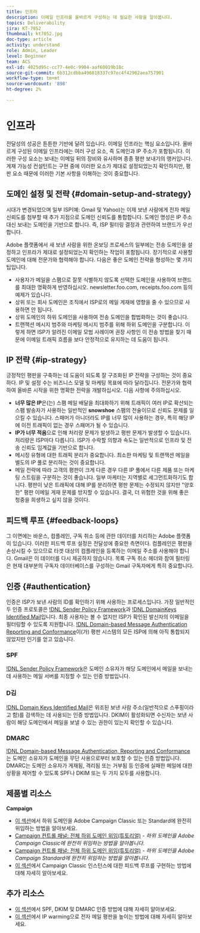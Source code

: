 ```yaml
---
title: 인프라
description: 이메일 인프라를 올바르게 구성하는 데 필요한 사항을 알아봅니다.
topics: Deliverability
jira: KT-7052
thumbnail: kt7052.jpg
doc-type: article
activity: understand
role: Admin, Leader
level: Beginner
team: ACS
exl-id: 4025d95c-cc77-4e0c-9904-aaf60019b18c
source-git-commit: 6b312cdbba496818337c97ec4f42962aea757901
workflow-type: tm+mt
source-wordcount: '898'
ht-degree: 2%

---
```


# 인프라

전달성의 성공은 튼튼한 기반에 달려 있습니다. 이메일 인프라는 핵심 요소입니다. 올바르게 구성된 이메일 인프라에는 여러 구성 요소, 즉 도메인과 IP 주소가 포함됩니다. 이러한 구성 요소는 보내는 이메일 뒤의 장비와 유사하며 종종 평판 보내기의 앵커입니다. 게재 가능성 컨설턴트는 구현 중에 이러한 요소가 제대로 설정되었는지 확인하지만, 평판 요소 때문에 이러한 기본 사항을 이해하는 것이 중요합니다.

## 도메인 설정 및 전략 {#domain-setup-and-strategy}

시대가 변경되었으며 일부 ISP(예: Gmail 및 Yahoo)는 이제 보낸 사람에게 전자 메일 신뢰도를 첨부할 때 추가 지점으로 도메인 신뢰도를 통합합니다. 도메인 명성은 IP 주소 대신 보내는 도메인을 기반으로 합니다. 즉, ISP 필터링 결정과 관련하여 브랜드가 우선합니다.

Adobe 플랫폼에서 새 보낸 사람을 위한 온보딩 프로세스의 일부에는 전송 도메인을 설정하고 인프라가 제대로 설정되었는지 확인하는 작업이 포함됩니다. 장기적으로 사용할 도메인에 대해 전문가와 협력해야 합니다. 다음은 좋은 도메인 전략을 형성하는 몇 가지 팁입니다.

* 사용자가 메일을 스팸으로 잘못 식별하지 않도록 선택한 도메인을 사용하여 브랜드를 최대한 명확하게 반영하십시오. newsletter.foo.com, receipts.foo.com 등의 예제가 있습니다.
* 상위 또는 회사 도메인은 조직에서 ISP로의 메일 게재에 영향을 줄 수 있으므로 사용하면 안 됩니다.
* 상위 도메인의 하위 도메인을 사용하여 전송 도메인을 합법화하는 것이 좋습니다.
* 트랜잭션 메시지 범주와 마케팅 메시지 범주를 위해 하위 도메인을 구분합니다. 이렇게 하면 ISP가 알려진 이메일 모범 사례이며 권장 사항인 이 전송 방법을 찾기 때문에 이메일 트래픽 흐름을 보다 안정적으로 유지하는 데 도움이 됩니다.

## IP 전략 {#ip-strategy}

긍정적인 평판을 구축하는 데 도움이 되도록 잘 구조화된 IP 전략을 구성하는 것이 중요하다. IP 및 설정 수는 비즈니스 모델 및 마케팅 목표에 따라 달라집니다. 전문가와 협력하여 올바른 시작을 위한 명확한 전략을 개발하십시오. 다음 사항에 주의하십시오.

* **너무 많은 IP**&#x200B;은(는) 스팸 메일 배달을 최대화하기 위해 트래픽이 여러 IP로 확산되는 스팸 발송자가 사용하는 일반적인 **snowshoe** 스팸의 전술이므로 신뢰도 문제를 일으킬 수 있습니다. 스패머가 아니더라도 IP를 너무 많이 사용하는 경우, 특히 해당 IP에 이전 트래픽이 없는 경우 스패머가 될 수 있습니다.
* **IP가 너무 적음**&#x200B;으로 인해 처리량 문제가 발생하고 평판 문제가 발생할 수 있습니다. 처리량은 ISP마다 다릅니다. ISP가 수락할 의향과 속도는 일반적으로 인프라 및 전송 신뢰도 임계값을 기반으로 합니다.
* 메시징 유형에 대한 트래픽 분리가 중요합니다. 최소한 마케팅 및 트랜잭션 메일을 별도의 IP 풀로 분리하는 것이 중요합니다.
* 메일 전략에 따라 고객의 평판이 크게 다른 경우 다른 IP 풀에서 다른 제품 또는 마케팅 스트림을 구분하는 것이 좋습니다. 일부 마케터는 지역별로 세그먼트화하기도 합니다. 평판이 낮은 트래픽에 대해 IP를 분리하면 평판 문제는 수정되지 않지만 &quot;양호한&quot; 평판 이메일 게재 문제를 방지할 수 있습니다. 결국, 더 위험한 것을 위해 좋은 청중을 희생하고 싶지 않을 것이다.

## 피드백 루프 {#feedback-loops}

그 이면에는 바운스, 컴플레인, 구독 취소 등에 관한 데이터를 처리하는 Adobe 플랫폼이 있습니다. 이러한 피드백 루프 설정은 전달성에 중요한 측면이다. 컴플레인은 평판을 손상시킬 수 있으므로 타겟 대상의 컴플레인을 등록하는 이메일 주소를 사용해야 합니다. Gmail은 이 데이터를 다시 제공하지 않습니다. 목록 구독 취소 헤더와 참여 필터링은 현재 대부분의 구독자 데이터베이스를 구성하는 Gmail 구독자에게 특히 중요합니다.

## 인증 {#authentication}

인증은 ISP가 보낸 사람의 ID를 확인하기 위해 사용하는 프로세스입니다. 가장 일반적인 두 인증 프로토콜은 [!DNL Sender Policy Framework](SPF)과 [!DNL DomainKeys Identified Mail](DKIM)입니다. 최종 사용자는 볼 수 없지만 ISP가 확인된 발신자의 이메일을 필터링할 수 있도록 지원합니다. [!DNL Domain-based Message Authentication Reporting and Conformance](DMARC)이(가) 평판 시스템의 모든 ISP에 의해 아직 통합되지 않았지만 인기를 얻고 있습니다.

### SPF

[!DNL Sender Policy Framework](SPF)은 도메인 소유자가 해당 도메인에서 메일을 보내는 데 사용하는 메일 서버를 지정할 수 있는 인증 방법입니다.

### D김

[!DNL Domain Keys Identified Mail](DKIM)은 위조된 보낸 사람 주소(일반적으로 스푸핑이라고 함)를 검색하는 데 사용되는 인증 방법입니다. DKIM이 활성화되면 수신자는 보낸 사람이 해당 도메인에서 메일을 보낼 수 있는 권한이 있는지 확인할 수 있습니다.

### DMARC

[!DNL Domain-based Message Authentication, Reporting and Conformance](DMARC)는 도메인 소유자가 도메인을 무단 사용으로부터 보호할 수 있는 인증 방법입니다. DMARC는 도메인 소유자가 게재됨, 격리됨 또는 거부됨 등 인증에 실패한 메일에 대한 상황을 제어할 수 있도록 SPF나 DKIM 또는 두 가지 모두를 사용합니다.

## 제품별 리소스

**Campaign**

* [이 섹션](/help/additional-resources/ac-domain-name-setup.md)에서 하위 도메인을 Adobe Campaign Classic 또는 Standard에 완전히 위임하는 방법을 알아보세요.
* [Campaign 컨트롤 패널: 전체 하위 도메인 위임(튜토리얼)](https://experienceleague.adobe.com/docs/campaign-classic-learn/control-panel/subdomains-and-certificates/subdomain-delegation.html) - *하위 도메인을 Adobe Campaign Classic에 완전히 위임하는 방법을 알아봅니다.*
* [Campaign 컨트롤 패널: 전체 하위 도메인 위임(튜토리얼)](https://experienceleague.adobe.com/docs/campaign-standard-learn/control-panel/subdomains-and-certificates/subdomain-delegation.html) - *하위 도메인을 Adobe Campaign Standard에 완전히 위임하는 방법을 알아봅니다.*
* [이 섹션](/help/additional-resources/acc-technical-recommendations.md#feedback-loop-acc)에서 Campaign Classic 인스턴스에 대한 피드백 루프를 구현하는 방법에 대해 자세히 알아보세요.

## 추가 리소스

* [이 섹션](/help/additional-resources/authentication.md)에서 SPF, DKIM 및 DMARC 인증 방법에 대해 자세히 알아보세요.
* [이 섹션](/help/additional-resources/increase-reputation-with-ip-warming.md)에서 IP warming으로 전자 메일 평판을 높이는 방법에 대해 자세히 알아보세요.
